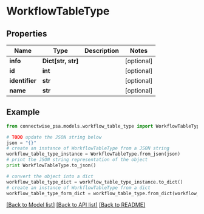 # WorkflowTableType


## Properties
Name | Type | Description | Notes
------------ | ------------- | ------------- | -------------
**info** | **Dict[str, str]** |  | [optional] 
**id** | **int** |  | [optional] 
**identifier** | **str** |  | [optional] 
**name** | **str** |  | [optional] 

## Example

```python
from connectwise_psa.models.workflow_table_type import WorkflowTableType

# TODO update the JSON string below
json = "{}"
# create an instance of WorkflowTableType from a JSON string
workflow_table_type_instance = WorkflowTableType.from_json(json)
# print the JSON string representation of the object
print WorkflowTableType.to_json()

# convert the object into a dict
workflow_table_type_dict = workflow_table_type_instance.to_dict()
# create an instance of WorkflowTableType from a dict
workflow_table_type_form_dict = workflow_table_type.from_dict(workflow_table_type_dict)
```
[[Back to Model list]](../README.md#documentation-for-models) [[Back to API list]](../README.md#documentation-for-api-endpoints) [[Back to README]](../README.md)


